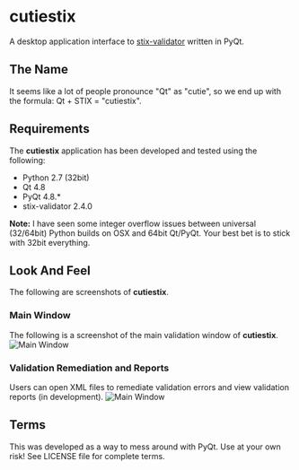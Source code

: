 cutiestix
=========

A desktop application interface to [stix-validator](https://pypi.python.org/pypi/stix-validator) written in PyQt. 

## The Name
It seems like a lot of people pronounce "Qt" as "cutie", so we end up with the formula: Qt + STIX = "cutiestix".

## Requirements
The **cutiestix** application has been developed and tested using the following:

* Python 2.7 (32bit)
* Qt 4.8
* PyQt 4.8.*
* stix-validator 2.4.0

**Note:** I have seen some integer overflow issues between universal (32/64bit) Python builds on OSX and 64bit Qt/PyQt. Your best bet is to stick with 32bit everything.

## Look And Feel
The following are screenshots of **cutiestix**.

### Main Window
The following is a screenshot of the main validation window of **cutiestix**.
![Main Window](https://raw.githubusercontent.com/bworrell/cutiestix/develop/screenshots/mainwindow.png)

### Validation Remediation and Reports
Users can open XML files to remediate validation errors and view validation reports (in development).
![Main Window](https://raw.githubusercontent.com/bworrell/cutiestix/develop/screenshots/menus.png)

Terms
-----
This was developed as a way to mess around with PyQt. Use at your own risk! See LICENSE file for complete terms.
